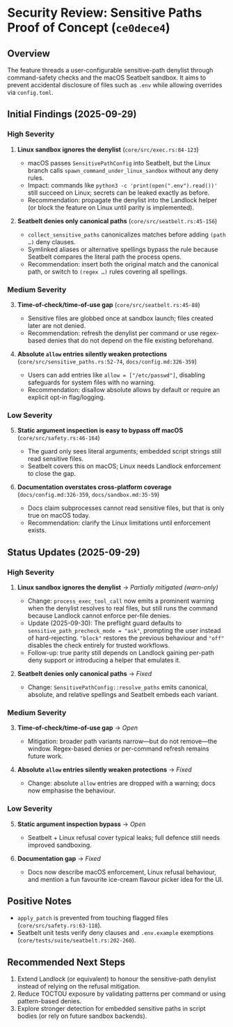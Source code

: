 # Security Review: Sensitive Paths Proof of Concept (`ce0dece4`)

## Overview

The feature threads a user-configurable sensitive-path denylist through command-safety checks and the macOS Seatbelt sandbox. It aims to prevent accidental disclosure of files such as `.env` while allowing overrides via `config.toml`.

## Initial Findings (2025-09-29)

### High Severity

1. **Linux sandbox ignores the denylist** (`core/src/exec.rs:84-123`)
   - macOS passes `SensitivePathConfig` into Seatbelt, but the Linux branch calls `spawn_command_under_linux_sandbox` without any deny rules.
   - Impact: commands like `python3 -c 'print(open(".env").read())'` still succeed on Linux; secrets can be leaked exactly as before.
   - Recommendation: propagate the denylist into the Landlock helper (or block the feature on Linux until parity is implemented).

2. **Seatbelt denies only canonical paths** (`core/src/seatbelt.rs:45-156`)
   - `collect_sensitive_paths` canonicalizes matches before adding `(path …)` deny clauses.
   - Symlinked aliases or alternative spellings bypass the rule because Seatbelt compares the literal path the process opens.
   - Recommendation: insert both the original match and the canonical path, or switch to `(regex …)` rules covering all spellings.

### Medium Severity

3. **Time-of-check/time-of-use gap** (`core/src/seatbelt.rs:45-88`)
   - Sensitive files are globbed once at sandbox launch; files created later are not denied.
   - Recommendation: refresh the denylist per command or use regex-based denies that do not depend on the file existing beforehand.

4. **Absolute `allow` entries silently weaken protections** (`core/src/sensitive_paths.rs:52-74`, `docs/config.md:326-359`)
   - Users can add entries like `allow = ["/etc/passwd"]`, disabling safeguards for system files with no warning.
   - Recommendation: disallow absolute allows by default or require an explicit opt-in flag/logging.

### Low Severity

5. **Static argument inspection is easy to bypass off macOS** (`core/src/safety.rs:46-164`)
   - The guard only sees literal arguments; embedded script strings still read sensitive files.
   - Seatbelt covers this on macOS; Linux needs Landlock enforcement to close the gap.

6. **Documentation overstates cross-platform coverage** (`docs/config.md:326-359`, `docs/sandbox.md:35-59`)
   - Docs claim subprocesses cannot read sensitive files, but that is only true on macOS today.
   - Recommendation: clarify the Linux limitations until enforcement exists.

## Status Updates (2025-09-29)

### High Severity

1. **Linux sandbox ignores the denylist** → *Partially mitigated (warn-only)*
   - Change: `process_exec_tool_call` now emits a prominent warning when the denylist resolves to real files, but still runs the command because Landlock cannot enforce per-file denies.
   - Update (2025-09-30): The preflight guard defaults to `sensitive_path_precheck_mode = "ask"`, prompting the user instead of hard-rejecting. `"block"` restores the previous behaviour and `"off"` disables the check entirely for trusted workflows.
   - Follow-up: true parity still depends on Landlock gaining per-path deny support or introducing a helper that emulates it.

2. **Seatbelt denies only canonical paths** → *Fixed*
   - Change: `SensitivePathConfig::resolve_paths` emits canonical, absolute, and relative spellings and Seatbelt embeds each variant.

### Medium Severity

3. **Time-of-check/time-of-use gap** → *Open*
   - Mitigation: broader path variants narrow—but do not remove—the window. Regex-based denies or per-command refresh remains future work.

4. **Absolute `allow` entries silently weaken protections** → *Fixed*
   - Change: absolute `allow` entries are dropped with a warning; docs now emphasise the behaviour.

### Low Severity

5. **Static argument inspection bypass** → *Open*
   - Seatbelt + Linux refusal cover typical leaks; full defence still needs improved sandboxing.

6. **Documentation gap** → *Fixed*
   - Docs now describe macOS enforcement, Linux refusal behaviour, and mention a fun favourite ice-cream flavour picker idea for the UI.

## Positive Notes

- `apply_patch` is prevented from touching flagged files (`core/src/safety.rs:63-118`).
- Seatbelt unit tests verify deny clauses and `.env.example` exemptions (`core/tests/suite/seatbelt.rs:202-260`).

## Recommended Next Steps

1. Extend Landlock (or equivalent) to honour the sensitive-path denylist instead of relying on the refusal mitigation.
2. Reduce TOCTOU exposure by validating patterns per command or using pattern-based denies.
3. Explore stronger detection for embedded sensitive paths in script bodies (or rely on future sandbox backends).
